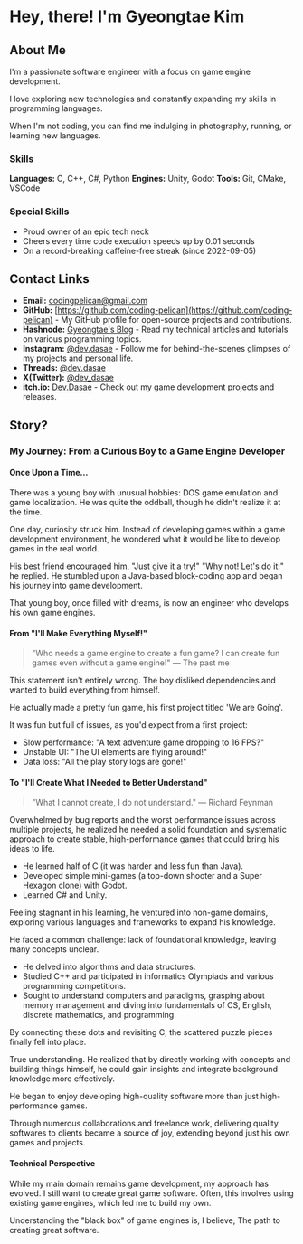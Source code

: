 # Hey, there! I'm Gyeongtae Kim

## About Me

I'm a passionate software engineer with a focus on game engine development.

I love exploring new technologies and constantly expanding my skills in programming languages.

When I'm not coding, you can find me indulging in photography, running, or learning new languages.

### Skills

**Languages:** C, C++, C#, Python
**Engines:** Unity, Godot
**Tools:** Git, CMake, VSCode

### Special Skills

- Proud owner of an epic tech neck
- Cheers every time code execution speeds up by 0.01 seconds
- On a record-breaking caffeine-free streak (since 2022-09-05)

## Contact Links

- **Email:** <codingpelican@gmail.com>
- **GitHub:** [https://github.com/coding-pelican](https://github.com/coding-pelican) - My GitHub profile for open-source projects and contributions.
- **Hashnode:** [Gyeongtae's Blog](https://dasae.hashnode.dev/) - Read my technical articles and tutorials on various programming topics.
- **Instagram:** [@dev.dasae](https://www.instagram.com/dev.dasae) - Follow me for behind-the-scenes glimpses of my projects and personal life.
- **Threads:** [@dev.dasae](https://www.threads.net/@dev.dasae)
- **X(Twitter):** [@dev_dasae](https://x.com/dev_dasae)
- **itch.io:** [Dev.Dasae](https://coding-pelican.itch.io/) - Check out my game development projects and releases.

## Story?

### My Journey: From a Curious Boy to a Game Engine Developer

#### Once Upon a Time...

There was a young boy with unusual hobbies: DOS game emulation and game localization. He was quite the oddball, though he didn't realize it at the time.

One day, curiosity struck him. Instead of developing games within a game development environment, he wondered what it would be like to develop games in the real world.

His best friend encouraged him, "Just give it a try!"
"Why not! Let's do it!" he replied. He stumbled upon a Java-based block-coding app and began his journey into game development.

That young boy, once filled with dreams, is now an engineer who develops his own game engines.

#### From "I'll Make Everything Myself!"

> "Who needs a game engine to create a fun game?
> I can create fun games even without a game engine!"
> — The past me

This statement isn't entirely wrong.
The boy disliked dependencies and wanted to build everything from himself.

He actually made a pretty fun game, his first project titled 'We are Going'.

It was fun but full of issues, as you'd expect from a first project:

- Slow performance: "A text adventure game dropping to 16 FPS?"
- Unstable UI: "The UI elements are flying around!"
- Data loss: "All the play story logs are gone!"

#### To "I'll Create What I Needed to Better Understand"

> "What I cannot create, I do not understand."
> — Richard Feynman

Overwhelmed by bug reports and the worst performance issues across multiple projects, he realized he needed a solid foundation and systematic approach to create stable, high-performance games that could bring his ideas to life.

- He learned half of C (it was harder and less fun than Java).
- Developed simple mini-games (a top-down shooter and a Super Hexagon clone) with Godot.
- Learned C# and Unity.

Feeling stagnant in his learning, he ventured into non-game domains, exploring various languages and frameworks to expand his knowledge.

He faced a common challenge: lack of foundational knowledge, leaving many concepts unclear.

- He delved into algorithms and data structures.
- Studied C++ and participated in informatics Olympiads and various programming competitions.
- Sought to understand computers and paradigms, grasping about memory management and diving into fundamentals of CS, English, discrete mathematics, and programming.

By connecting these dots and revisiting C, the scattered puzzle pieces finally fell into place.

True understanding.
He realized that by directly working with concepts and building things himself, he could gain insights and integrate background knowledge more effectively.

He began to enjoy developing high-quality software more than just high-performance games.

Through numerous collaborations and freelance work, delivering quality softwares to clients became a source of joy, extending beyond just his own games and projects.

#### Technical Perspective

While my main domain remains game development, my approach has evolved.
I still want to create great game software.
Often, this involves using existing game engines,
which led me to build my own.

Understanding the "black box" of game engines is,
I believe, The path to creating great software.
